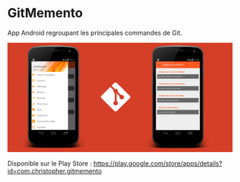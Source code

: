 # GitMemento
App Android regroupant les principales commandes de Git.

![Image promo](/app/src/main/res/drawable/GitMemento_Promo.png)

Disponible sur le Play Store : https://play.google.com/store/apps/details?id=com.christopher.gitmemento
